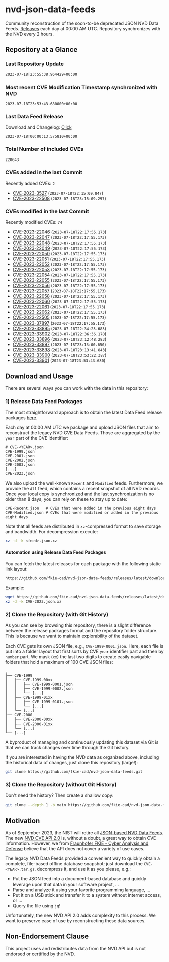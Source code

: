 # nvd-json-data-feeds

Community reconstruction of the soon-to-be deprecated JSON NVD Data Feeds. 
[Releases](https://github.com/fkie-cad/nvd-json-data-feeds/releases/latest) each day at 00:00 AM UTC.
Repository synchronizes with the NVD every 2 hours.

## Repository at a Glance

### Last Repository Update

```plain
2023-07-18T23:55:38.964429+00:00
```

### Most recent CVE Modification Timestamp synchronized with NVD

```plain
2023-07-18T23:53:43.680000+00:00
```

### Last Data Feed Release

Download and Changelog: [Click](https://github.com/fkie-cad/nvd-json-data-feeds/releases/latest)

```plain
2023-07-18T00:00:13.575810+00:00
```

### Total Number of included CVEs

```plain
220643
```

### CVEs added in the last Commit

Recently added CVEs: `2`

* [CVE-2023-3527](CVE-2023/CVE-2023-35xx/CVE-2023-3527.json) (`2023-07-18T22:15:09.847`)
* [CVE-2023-22508](CVE-2023/CVE-2023-225xx/CVE-2023-22508.json) (`2023-07-18T23:15:09.297`)


### CVEs modified in the last Commit

Recently modified CVEs: `74`

* [CVE-2023-22046](CVE-2023/CVE-2023-220xx/CVE-2023-22046.json) (`2023-07-18T22:17:55.173`)
* [CVE-2023-22047](CVE-2023/CVE-2023-220xx/CVE-2023-22047.json) (`2023-07-18T22:17:55.173`)
* [CVE-2023-22048](CVE-2023/CVE-2023-220xx/CVE-2023-22048.json) (`2023-07-18T22:17:55.173`)
* [CVE-2023-22049](CVE-2023/CVE-2023-220xx/CVE-2023-22049.json) (`2023-07-18T22:17:55.173`)
* [CVE-2023-22050](CVE-2023/CVE-2023-220xx/CVE-2023-22050.json) (`2023-07-18T22:17:55.173`)
* [CVE-2023-22051](CVE-2023/CVE-2023-220xx/CVE-2023-22051.json) (`2023-07-18T22:17:55.173`)
* [CVE-2023-22052](CVE-2023/CVE-2023-220xx/CVE-2023-22052.json) (`2023-07-18T22:17:55.173`)
* [CVE-2023-22053](CVE-2023/CVE-2023-220xx/CVE-2023-22053.json) (`2023-07-18T22:17:55.173`)
* [CVE-2023-22054](CVE-2023/CVE-2023-220xx/CVE-2023-22054.json) (`2023-07-18T22:17:55.173`)
* [CVE-2023-22055](CVE-2023/CVE-2023-220xx/CVE-2023-22055.json) (`2023-07-18T22:17:55.173`)
* [CVE-2023-22056](CVE-2023/CVE-2023-220xx/CVE-2023-22056.json) (`2023-07-18T22:17:55.173`)
* [CVE-2023-22057](CVE-2023/CVE-2023-220xx/CVE-2023-22057.json) (`2023-07-18T22:17:55.173`)
* [CVE-2023-22058](CVE-2023/CVE-2023-220xx/CVE-2023-22058.json) (`2023-07-18T22:17:55.173`)
* [CVE-2023-22060](CVE-2023/CVE-2023-220xx/CVE-2023-22060.json) (`2023-07-18T22:17:55.173`)
* [CVE-2023-22061](CVE-2023/CVE-2023-220xx/CVE-2023-22061.json) (`2023-07-18T22:17:55.173`)
* [CVE-2023-22062](CVE-2023/CVE-2023-220xx/CVE-2023-22062.json) (`2023-07-18T22:17:55.173`)
* [CVE-2023-22505](CVE-2023/CVE-2023-225xx/CVE-2023-22505.json) (`2023-07-18T22:17:55.173`)
* [CVE-2023-37897](CVE-2023/CVE-2023-378xx/CVE-2023-37897.json) (`2023-07-18T22:17:55.173`)
* [CVE-2023-33895](CVE-2023/CVE-2023-338xx/CVE-2023-33895.json) (`2023-07-18T22:34:23.683`)
* [CVE-2023-33902](CVE-2023/CVE-2023-339xx/CVE-2023-33902.json) (`2023-07-18T22:36:36.170`)
* [CVE-2023-33896](CVE-2023/CVE-2023-338xx/CVE-2023-33896.json) (`2023-07-18T23:12:48.283`)
* [CVE-2023-33897](CVE-2023/CVE-2023-338xx/CVE-2023-33897.json) (`2023-07-18T23:13:00.650`)
* [CVE-2023-33898](CVE-2023/CVE-2023-338xx/CVE-2023-33898.json) (`2023-07-18T23:13:41.843`)
* [CVE-2023-33900](CVE-2023/CVE-2023-339xx/CVE-2023-33900.json) (`2023-07-18T23:53:22.387`)
* [CVE-2023-33901](CVE-2023/CVE-2023-339xx/CVE-2023-33901.json) (`2023-07-18T23:53:43.680`)


## Download and Usage

There are several ways you can work with the data in this repository:

### 1) Release Data Feed Packages

The most straightforward approach is to obtain the latest Data Feed release packages [here](https://github.com/fkie-cad/nvd-json-data-feeds/releases/latest).

Each day at 00:00 AM UTC we package and upload JSON files that aim to reconstruct the legacy NVD CVE Data Feeds.
Those are aggregated by the `year` part of the CVE identifier:

```
# CVE-<YEAR>.json
CVE-1999.json
CVE-2001.json
CVE-2002.json
CVE-2003.json
[...]
CVE-2023.json
```

We also upload the well-known `Recent` and `Modified` feeds.
Furthermore, we provide the `All` feed, which contains a recent snapshot of all NVD records.
Once your local copy is synchronized and the last synchronization is no older than 8 days, you can rely on these to stay up to date:

```plain
CVE-Recent.json   # CVEs that were added in the previous eight days
CVE-Modified.json # CVEs that were modified or added in the previous eight days
```

Note that all feeds are distributed in `xz`-compressed format to save storage and bandwidth.
For decompression execute:

```sh
xz -d -k <feed>.json.xz
```


#### Automation using Release Data Feed Packages

You can fetch the latest releases for each package with the following static link layout:

```sh
https://github.com/fkie-cad/nvd-json-data-feeds/releases/latest/download/CVE-<YEAR>.json.xz
```

Example:

```sh
wget https://github.com/fkie-cad/nvd-json-data-feeds/releases/latest/download/CVE-2023.json.xz
xz -d -k CVE-2023.json.xz
```

### 2) Clone the Repository (with Git History)

As you can see by browsing this repository, there is a slight difference between the release packages format and the repository folder structure.
This is because we want to maintain explorability of the dataset.

Each CVE gets its own JSON file, e.g., `CVE-1999-0001.json`.
Here, each file is put into a folder layout that first sorts by CVE `year` identifier part and then by `number` part.
We mask (`xx`) the last two digits to create easily navigable folders that hold a maximum of 100 CVE JSON files:

```plain
.
├── CVE-1999
│   ├── CVE-1999-00xx
│   │   ├── CVE-1999-0001.json
│   │   ├── CVE-1999-0002.json
│   │   └── [...]
│   ├── CVE-1999-01xx
│   │   ├── CVE-1999-0101.json
│   │   └── [...]
│   └── [...]
├── CVE-2000
│   ├── CVE-2000-00xx
│   ├── CVE-2000-01xx
│   └── [...]
└── [...]
```

A byproduct of managing and continuously updating this dataset via Git is that we can track changes over time through the Git history.

If you are interested in having the NVD data as organized above, including the historical data of changes, just clone this repository (large!):

```sh
git clone https://github.com/fkie-cad/nvd-json-data-feeds.git
```

### 3) Clone the Repository (without Git History)

Don't need the history? Then create a shallow copy:

```sh
git clone --depth 1 -b main https://github.com/fkie-cad/nvd-json-data-feeds.git
```

## Motivation

As of September 2023, the NIST will retire all [JSON-based NVD Data Feeds](https://nvd.nist.gov/vuln/data-feeds#divRetirementBanner-1).
The new [NVD CVE API 2.0](https://nvd.nist.gov/developers/vulnerabilities) is, without a doubt, a great way to obtain CVE information.
However, we from [Fraunhofer FKIE - Cyber Analysis and Defense](https://www.fkie.fraunhofer.de/en/departments/cad.html) believe that the API does not cover a variety of use cases.

The legacy NVD Data Feeds provided a convenient way to quickly obtain a complete, file-based offline database snapshot; just download the `CVE-<YEAR>.tar.gz`, decompress it, and use it as you please, e.g.:

* Put the JSON feed into a document-based database and quickly leverage upon that data in your software project, ...
* Parse and analyze it using your favorite programming language, ...
* Put it on a USB stick and transfer it to a system without internet access, or ...
* Query the file using `jq`!

Unfortunately, the new NVD API 2.0 adds complexity to this process.
We want to preserve ease of use by reconstructing these data sources.

## Non-Endorsement Clause

This project uses and redistributes data from the NVD API but is not endorsed or certified by the NVD.